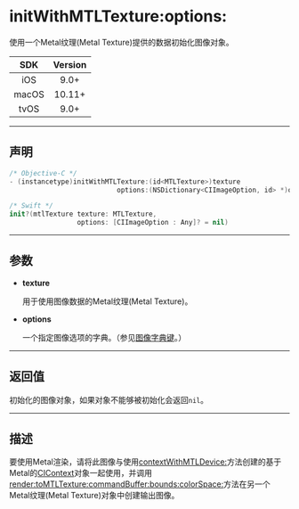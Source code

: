 # initWithMTLTexture:options:

使用一个Metal纹理(Metal Texture)提供的数据初始化图像对象。

| SDK | Version |
|:---:|:---:|
| iOS | 9.0+ |
| macOS | 10.11+ |
| tvOS | 9.0+ |

---

## 声明

```objective-c
/* Objective-C */
- (instancetype)initWithMTLTexture:(id<MTLTexture>)texture 
                           options:(NSDictionary<CIImageOption, id> *)options;
```

```swift
/* Swift */
init?(mtlTexture texture: MTLTexture, 
                 options: [CIImageOption : Any]? = nil)
```

---

## 参数

* **texture**

    用于使用图像数据的Metal纹理(Metal Texture)。

* **options**

    一个指定图像选项的字典。（参见[图像字典键]()。）

---

## 返回值

初始化的图像对象，如果对象不能够被初始化会返回`nil`。

---

## 描述

要使用Metal渲染，请将此图像与使用[contextWithMTLDevice:]()方法创建的基于Metal的[CIContext]()对象一起使用，并调用[render:toMTLTexture:commandBuffer:bounds:colorSpace:]()方法在另一个Metal纹理(Metal Texture)对象中创建输出图像。
